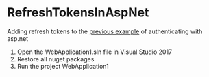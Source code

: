 # RefreshTokensInAspNet
Adding refresh tokens to the [previous example](https://github.com/akeresztesgh/TokenAuthInAspNet) of authenticating with asp.net

1. Open the WebApplication1.sln file in Visual Studio 2017
2. Restore all nuget packages
3. Run the project WebApplication1
